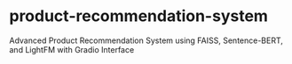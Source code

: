 # product-recommendation-system
Advanced Product Recommendation System using FAISS, Sentence-BERT, and LightFM with Gradio Interface
